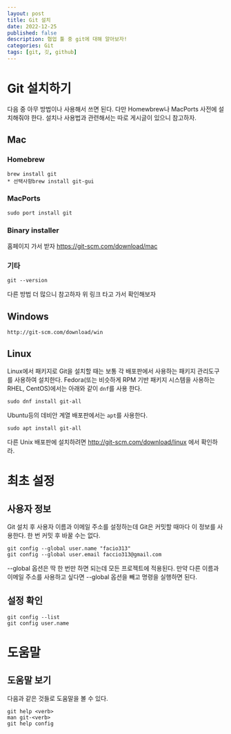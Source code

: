 ```yaml
---
layout: post
title: Git 설치
date: 2022-12-25
published: false
description: 협업 툴 중 git에 대해 알아보자!
categories: Git
tags: [git, 깃, github]
---
```

# Git 설치하기
다음 중 아무 방법이나 사용해서 쓰면 된다. 다만 Homewbrew나 MacPorts 사전에 설치해줘야 한다. 설치나 사용법과 관련해서는 따로 게시글이 있으니 참고하자.
## Mac
### Homebrew
```
brew install git
* 선택사항brew install git-gui
```
### MacPorts
```
sudo port install git
```
### Binary installer
홈페이지 가서 받자
https://git-scm.com/download/mac

### 기타
```
git --version
```

다른 방법 더 많으니 참고하자 위 링크 타고 가서 확인해보자

## Windows
```
http://git-scm.com/download/win
```

## Linux
Linux에서 패키지로 Git을 설치할 때는 보통 각 배포판에서 사용하는 패키지 관리도구를 사용하여 설치한다. Fedora(또는 비슷하게 RPM 기반 패키지 시스템을 사용하는 RHEL, CentOS)에서는 아래와 같이 `dnf`를 사용 한다.

```
sudo dnf install git-all
```
Ubuntu등의 데비안 계열 배포판에서는 `apt`를 사용한다.

```
sudo apt install git-all
```
다른 Unix 배포판에 설치하려면 http://git-scm.com/download/linux 에서 확인하라.

# 최초 설정
## 사용자 정보
Git 설치 후 사용자 이름과 이메일 주소를 설정하는데 Git은 커밋할 때마다 이 정보를 사용한다. 한 번 커밋 후 바꿀 수는 없다.
```
git config --global user.name "facio313"
git config --global user.email faccio313@gmail.com
```
--global 옵션은 딱 한 번만 하면 되는데 모든 프로젝트에 적용된다. 만약 다른 이름과 이메일 주소를 사용하고 싶다면 --global 옵션을 빼고 명령을 실행하면 된다.
## 설정 확인
```
git config --list
git config user.name
```

# 도움말
## 도움말 보기
다음과 같은 것들로 도움말을 볼 수 있다.
```
git help <verb>
man git-<verb>
git help config
```